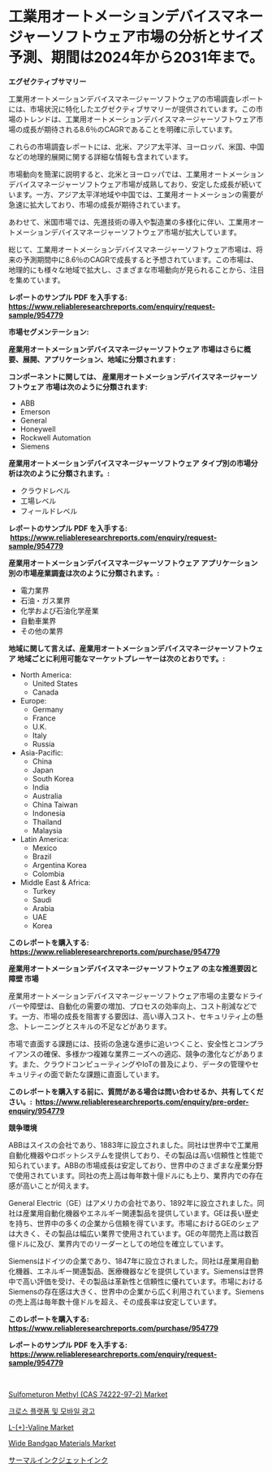 <p><h1>工業用オートメーションデバイスマネージャーソフトウェア市場の分析とサイズ予測、期間は2024年から2031年まで。</h1></p><p><strong>エグゼクティブサマリー</strong></p>
<p><p>工業用オートメーションデバイスマネージャーソフトウェアの市場調査レポートには、市場状況に特化したエグゼクティブサマリーが提供されています。この市場のトレンドは、工業用オートメーションデバイスマネージャーソフトウェア市場の成長が期待される8.6％のCAGRであることを明確に示しています。</p><p>これらの市場調査レポートには、北米、アジア太平洋、ヨーロッパ、米国、中国などの地理的展開に関する詳細な情報も含まれています。</p><p>市場動向を簡潔に説明すると、北米とヨーロッパでは、工業用オートメーションデバイスマネージャーソフトウェア市場が成熟しており、安定した成長が続いています。一方、アジア太平洋地域や中国では、工業用オートメーションの需要が急速に拡大しており、市場の成長が期待されています。</p><p>あわせて、米国市場では、先進技術の導入や製造業の多様化に伴い、工業用オートメーションデバイスマネージャーソフトウェア市場が拡大しています。</p><p>総じて、工業用オートメーションデバイスマネージャーソフトウェア市場は、将来の予測期間中に8.6％のCAGRで成長すると予想されています。この市場は、地理的にも様々な地域で拡大し、さまざまな市場動向が見られることから、注目を集めています。</p></p>
<p><strong>レポートのサンプル PDF を入手する: <a href="https://www.reliableresearchreports.com/enquiry/request-sample/954779">https://www.reliableresearchreports.com/enquiry/request-sample/954779</a></strong></p>
<p><strong>市場セグメンテーション:</strong></p>
<p><strong> 産業用オートメーションデバイスマネージャーソフトウェア 市場はさらに概要、展開、アプリケーション、地域に分類されます :</strong></p>
<p><strong>コンポーネントに関しては、 産業用オートメーションデバイスマネージャーソフトウェア 市場は次のように分類されます: &nbsp;</strong></p>
<p><ul><li>ABB</li><li>Emerson</li><li>General</li><li>Honeywell</li><li>Rockwell Automation</li><li>Siemens</li></ul></p>
<p><strong> 産業用オートメーションデバイスマネージャーソフトウェア タイプ別の市場分析は次のように分類されます。:</strong></p>
<p><ul><li>クラウドレベル</li><li>工場レベル</li><li>フィールドレベル</li></ul></p>
<p><strong>レポートのサンプル PDF を入手する: &nbsp;<a href="https://www.reliableresearchreports.com/enquiry/request-sample/954779">https://www.reliableresearchreports.com/enquiry/request-sample/954779</a></strong></p>
<p><strong> 産業用オートメーションデバイスマネージャーソフトウェア アプリケーション別の市場産業調査は次のように分類されます。:</strong></p>
<p><ul><li>電力業界</li><li>石油・ガス業界</li><li>化学および石油化学産業</li><li>自動車業界</li><li>その他の業界</li></ul></p>
<p><strong>地域に関して言えば、産業用オートメーションデバイスマネージャーソフトウェア 地域ごとに利用可能なマーケットプレーヤーは次のとおりです。:</strong></p>
<p><ul>
    <li>
        North America:
        <ul>
            <li>United States</li>
            <li>Canada</li>
        </ul>
    </li>
    <li>
        Europe:
        <ul>
            <li>Germany</li>
            <li>France</li>
            <li>U.K.</li>
            <li>Italy</li>
            <li>Russia</li>
        </ul>
    </li>
    <li>
        Asia-Pacific:
        <ul>
            <li>China</li>
            <li>Japan</li>
            <li>South Korea</li>
            <li>India</li>
            <li>Australia</li>
            <li>China Taiwan</li>
            <li>Indonesia</li>
            <li>Thailand</li>
            <li>Malaysia</li>
        </ul>
    </li>
    <li>
        Latin America:
        <ul>
            <li>Mexico</li>
            <li>Brazil</li>
            <li>Argentina Korea</li>
            <li>Colombia</li>
        </ul>
    </li>
    <li>
        Middle East & Africa:
        <ul>
            <li>Turkey</li>
            <li>Saudi</li>
            <li>Arabia</li>
            <li>UAE</li>
            <li>Korea</li>
        </ul>
    </li>
    </ul></p>
<p><strong>このレポートを購入する: &nbsp;<a href="https://www.reliableresearchreports.com/purchase/954779">https://www.reliableresearchreports.com/purchase/954779</a></strong></p>
<p><strong>産業用オートメーションデバイスマネージャーソフトウェア の主な推進要因と障壁 市場</strong></p>
<p><p>産業用オートメーションデバイスマネージャーソフトウェア市場の主要なドライバーや障壁は、自動化の需要の増加、プロセスの効率向上、コスト削減などです。一方、市場の成長を阻害する要因は、高い導入コスト、セキュリティ上の懸念、トレーニングとスキルの不足などがあります。</p><p>市場で直面する課題には、技術の急速な進歩に追いつくこと、安全性とコンプライアンスの確保、多様かつ複雑な業界ニーズへの適応、競争の激化などがあります。また、クラウドコンピューティングやIoTの普及により、データの管理やセキュリティの面で新たな課題に直面しています。</p></p>
<p><strong>このレポートを購入する前に、質問がある場合は問い合わせるか、共有してください。:&nbsp; <a href="https://www.reliableresearchreports.com/enquiry/pre-order-enquiry/954779">https://www.reliableresearchreports.com/enquiry/pre-order-enquiry/954779</a></strong></p>
<p><strong>競争環境</strong></p>
<p><p>ABBはスイスの会社であり、1883年に設立されました。同社は世界中で工業用自動化機器やロボットシステムを提供しており、その製品は高い信頼性と性能で知られています。ABBの市場成長は安定しており、世界中のさまざまな産業分野で使用されています。同社の売上高は毎年数十億ドルにも上り、業界内での存在感が高いことが伺えます。</p><p>General Electric（GE）はアメリカの会社であり、1892年に設立されました。同社は産業用自動化機器やエネルギー関連製品を提供しています。GEは長い歴史を持ち、世界中の多くの企業から信頼を得ています。市場におけるGEのシェアは大きく、その製品は幅広い業界で使用されています。GEの年間売上高は数百億ドルに及び、業界内でのリーダーとしての地位を確立しています。</p><p>Siemensはドイツの企業であり、1847年に設立されました。同社は産業用自動化機器、エネルギー関連製品、医療機器などを提供しています。Siemensは世界中で高い評価を受け、その製品は革新性と信頼性に優れています。市場におけるSiemensの存在感は大きく、世界中の企業から広く利用されています。Siemensの売上高は毎年数十億ドルを超え、その成長率は安定しています。</p></p>
<p><strong>このレポートを購入する: &nbsp; <a href="https://www.reliableresearchreports.com/purchase/954779">https://www.reliableresearchreports.com/purchase/954779</a></strong></p>
<p><strong>レポートのサンプル PDF を入手する: &nbsp;<a href="https://www.reliableresearchreports.com/enquiry/request-sample/954779">https://www.reliableresearchreports.com/enquiry/request-sample/954779</a></strong><strong></strong></p>
<p>&nbsp;</p>
<p><p><a href="https://issuu.com/reportprime-2/docs/sulfometuron-methyl-cas-74222-97-2-market-size-203">Sulfometuron Methyl (CAS 74222-97-2) Market</a></p><p><a href="https://github.com/lzrvbyqzftro57/Market-Research-Report-List-1/blob/main/7475051185270.md">크로스 플랫폼 및 모바일 광고</a></p><p><a href="https://github.com/RoccoManning/Market-Research-Report-List-3/blob/main/l-valine-market.md">L-(+)-Valine Market</a></p><p><a href="https://github.com/gulaimolin/Market-Research-Report-List-3/blob/main/wide-bandgap-materials-market.md">Wide Bandgap Materials Market</a></p><p><a href="https://medium.com/@dioncollins8227/%E3%82%B5%E3%83%BC%E3%83%9E%E3%83%AB%E3%82%A4%E3%83%B3%E3%82%AF%E3%82%B8%E3%82%A7%E3%83%83%E3%83%88%E3%82%A4%E3%83%B3%E3%82%AF%E5%B8%82%E5%A0%B4%E3%81%AE%E8%A6%8F%E6%A8%A1%E3%81%A8%E5%B8%82%E5%A0%B4%E5%8B%95%E5%90%91-%E6%A5%AD%E7%95%8C%E3%81%AE%E5%AE%8C%E5%85%A8%E3%81%AA%E6%A6%82%E8%A6%81-2024%E5%B9%B4%E3%81%8B%E3%82%892031%E5%B9%B4%E3%81%BE%E3%81%A7-3740bc2d2fb7">サーマルインクジェットインク</a></p></p>